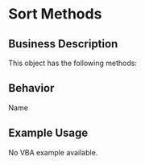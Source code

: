 # Sort Methods

## Business Description
This object has the following methods:

## Behavior
Name

## Example Usage
No VBA example available.